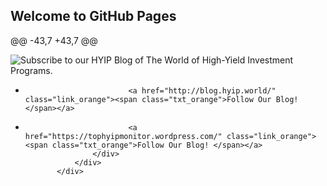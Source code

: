## Welcome to GitHub Pages
@@ -43,7 +43,7 @@
                     <div class="addthis_native_toolbox" style="position: fixed; left: 47.5%; transform: translate(-47.5%);"></div>
                     <div id="email" class="pull-right">
                             <img src="images/email.png" alt="Subscribe to our HYIP Blog of The World of High-Yield Investment Programs. "/>
-                            <a href="http://blog.hyip.world/" class="link_orange"><span class="txt_orange">Follow Our Blog! </span></a>
+                            <a href="https://tophyipmonitor.wordpress.com/" class="link_orange"><span class="txt_orange">Follow Our Blog! </span></a>
                     </div>
                 </div>
             </div>
